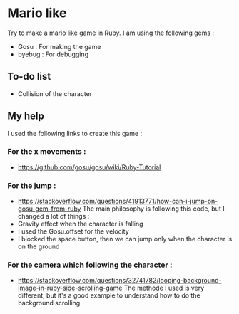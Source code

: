 # Mario like
Try to make a mario like game in Ruby. I am using the following gems :
* Gosu : For making the game
* byebug : For debugging

## To-do list
* Collision of the character

## My help
I used the following links to create this game :

### For the x movements :
* https://github.com/gosu/gosu/wiki/Ruby-Tutorial

### For the jump :
* https://stackoverflow.com/questions/41913771/how-can-i-jump-on-gosu-gem-from-ruby
The main philosophy is following this code, but I changed a lot of things :
* Gravity effect when the character is falling
* I used the Gosu.offset for the velocity
* I blocked the space button, then we can jump only when the character is on the ground

### For the camera which following the character :
* https://stackoverflow.com/questions/32741782/looping-background-image-in-ruby-side-scrolling-game
The methode I used is very different, but it's a good example to understand how to do the background scrolling.

